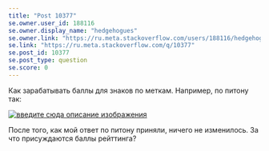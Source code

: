 ```yaml
---
title: "Post 10377"
se.owner.user_id: 188116
se.owner.display_name: "hedgehogues"
se.owner.link: "https://ru.meta.stackoverflow.com/users/188116/hedgehogues"
se.link: "https://ru.meta.stackoverflow.com/q/10377"
se.post_id: 10377
se.post_type: question
se.score: 0
---
```

<p>Как зарабатывать баллы для знаков по меткам. Например, по питону так:</p>

<p><a href="https://i.stack.imgur.com/0PMXh.png" rel="nofollow noreferrer"><img src="https://i.stack.imgur.com/0PMXh.png" alt="введите сюда описание изображения"></a></p>

<p>После того, как мой ответ по питону приняли, ничего не изменилось. За что присуждаются баллы рейттинга?</p>
